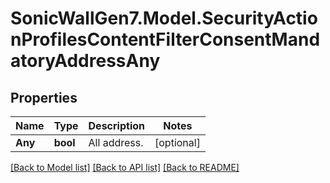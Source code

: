 # SonicWallGen7.Model.SecurityActionProfilesContentFilterConsentMandatoryAddressAny

## Properties

Name | Type | Description | Notes
------------ | ------------- | ------------- | -------------
**Any** | **bool** | All address. | [optional] 

[[Back to Model list]](../README.md#documentation-for-models) [[Back to API list]](../README.md#documentation-for-api-endpoints) [[Back to README]](../README.md)

